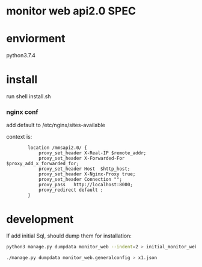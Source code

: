 # monitor web api2.0 SPEC

# enviorment
python3.7.4

# install

run shell install.sh

### nginx conf

add default to /etc/nginx/sites-available

context is:
```
        location /mmsapi2.0/ {                                                                                                                                      
            proxy_set_header X-Real-IP $remote_addr;                                                                    
            proxy_set_header X-Forwarded-For $proxy_add_x_forwarded_for;                                                
            proxy_set_header Host  $http_host;                                                                          
            proxy_set_header X-Nginx-Proxy true;                                                                        
            proxy_set_header Connection "";                                                                             
            proxy_pass   http://localhost:8000;                                                                         
            proxy_redirect default ;                                                                                    
        }
```

# development
If add initial Sql, should dump them for installation:
```bash
python3 manage.py dumpdata monitor_web --indent=2 > initial_monitor_web.json
```

```bash
./manage.py dumpdata monitor_web.generalconfig > x1.json
```
